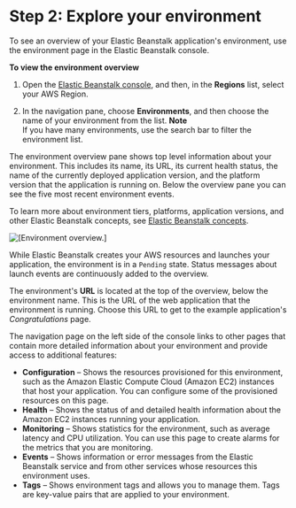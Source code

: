 # Step 2: Explore your environment<a name="GettingStarted.Explore"></a>

To see an overview of your Elastic Beanstalk application's environment, use the environment page in the Elastic Beanstalk console\.

**To view the environment overview**

1. Open the [Elastic Beanstalk console](https://console.aws.amazon.com/elasticbeanstalk), and then, in the **Regions** list, select your AWS Region\.

1. In the navigation pane, choose **Environments**, and then choose the name of your environment from the list\.
**Note**  
If you have many environments, use the search bar to filter the environment list\.

The environment overview pane shows top level information about your environment\. This includes its name, its URL, its current health status, the name of the currently deployed application version, and the platform version that the application is running on\. Below the overview pane you can see the five most recent environment events\.

To learn more about environment tiers, platforms, application versions, and other Elastic Beanstalk concepts, see [Elastic Beanstalk concepts](concepts.md)\.

![\[Environment overview.\]](http://docs.aws.amazon.com/elasticbeanstalk/latest/dg/images/gettingstarted-dashboard.png)

While Elastic Beanstalk creates your AWS resources and launches your application, the environment is in a `Pending` state\. Status messages about launch events are continuously added to the overview\.

The environment's **URL** is located at the top of the overview, below the environment name\. This is the URL of the web application that the environment is running\. Choose this URL to get to the example application's *Congratulations* page\.

The navigation page on the left side of the console links to other pages that contain more detailed information about your environment and provide access to additional features:
+ **Configuration** – Shows the resources provisioned for this environment, such as the Amazon Elastic Compute Cloud \(Amazon EC2\) instances that host your application\. You can configure some of the provisioned resources on this page\.
+ **Health** – Shows the status of and detailed health information about the Amazon EC2 instances running your application\.
+ **Monitoring** – Shows statistics for the environment, such as average latency and CPU utilization\. You can use this page to create alarms for the metrics that you are monitoring\.
+ **Events** – Shows information or error messages from the Elastic Beanstalk service and from other services whose resources this environment uses\.
+ **Tags** – Shows environment tags and allows you to manage them\. Tags are key\-value pairs that are applied to your environment\.